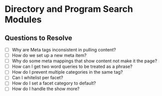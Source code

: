 # Directory and Program Search Modules

## Questions to Resolve

- [ ] Why are Meta tags inconsistent in pulling content?
- [ ] How do we set up a new meta item?
- [ ] Why do some meta mappings that show content not make it the page?
- [ ] How can I get two word queries to be treated as a phrase?
- [ ] How do I prevent multiple categories in the same tag?
- [ ] Can I whitelist per facet?
- [ ] How do I set a facet category to default?
- [ ] How do I handle the show more?
